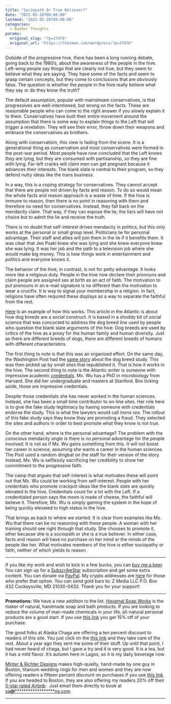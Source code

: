 ```yaml
---
title: "Sociopath Or True Believer?"
date: "2022-05-26T00:00:00"
lastmod: "2022-05-26T00:00:00"
categories:
  - Badder Thoughts
params:
  original_slug: "?p=27476"
  original_url: "https://thezman.com/wordpress/?p=27476"
---
```


Outside of the progressive hive, there has been a long running debate,
going back to the 1980’s, about the awareness of the people in the hive.
Left-wing people say things that are clearly not true, but they seem to
believe what they are saying. They have some of the facts and seem to
grasp certain concepts, but they come to conclusions that are obviously
false. The question is whether the people in the hive really believe
what they say or do they know the truth?

The default assumption, popular with mainstream conservatives, is that
progressives are well-intentioned, but wrong on the facts. These are
reasonable people who can come to the right answer if you slowly explain
it to them. Conservatives have built their entire movement around the
assumption that there is some way to explain things to the Left that
will trigger a revelation. They will see their error, throw down their
weapons and embrace the conservatives as brothers.

Along with conservatism, this view is fading from the scene. It is a
generational thing as conservatism and most conservatives were formed in
the post-war period. Most people have now concluded that the Left knows
they are lying, but they are consumed with partisanship, so they are
fine with lying. Far-left cranks will claim men can get pregnant because
it advances their interests. The blank slate is central to their
program, so they defend nutty ideas like the trans business.

In a way, this is a coping strategy for conservatives. They cannot
accept that there are people not driven by facts and reason. To do so
would mean the whole facts and reason approach is a waste of time. If
the hive is immune to reason, then there is no point in reasoning with
them and therefore no need for conservatives. Instead, they fall back on
the mendacity claim. That way, if they can expose the lie, the liars
will have not choice but to admit the lie and receive the truth.

There is no doubt that self-interest drives mendacity in politics, but
this only works at the personal or small group level. Politicians lie
for personal advantage. Their staff and allies will join them in the lie
if it benefits them. It was clear that Jen Psaki knew she was lying and
she knew everyone knew she was lying. It was her job and the path to a
television job where she would make big money. This is how things work
in entertainment and politics and everyone knows it.

The behavior of the hive, in contrast, is not for petty advantage. It
looks more like a religious duty. People in the hive now declare their
pronouns and claim people are assigned sex at birth as an act of faith.
The motivation to put pronouns in an e-mail signature is no different
than the motivation to wear a crucifix. It is way to signal your
membership in a religion. In fact, religions have often required these
displays as a way to separate the faithful from the rest.

<a
href="https://www.theatlantic.com/science/archive/2022/04/dog-breed-personality-characteristics/629707/"
rel="noopener" target="_blank">Here</a> is an example of how this works.
This article in the Atlantic is about how dog breeds are a social
construct. It is based in a shoddy bit of social science that was
concocted to address the dog breed line used by people who question the
blank slate arguments of the hive. Dog breeds are used by critics of the
hive as a proxy for the human family and human diversity. Just as there
are different breeds of dogs, there are different breeds of humans with
different characteristics.

The first thing to note is that this was an organized effort. On the
same day, the Washington Post had the <a
href="https://www.washingtonpost.com/health/2022/04/28/dog-breed-behavior/"
rel="noopener" target="_blank">same story</a> about the dog breed study.
This was then picked up by small sites that republished it. That is how
it works in the hive. The second thing to note is the Atlantic writer is
someone with impressive academic
<a href="https://www.linkedin.com/in/katherinejwu" rel="noopener"
target="_blank">credentials</a>. Mx. Wu has a PhD in microbiology from
Harvard. She did her undergraduate and masters at Stanford. Box ticking
aside, those are impressive credentials.

Despite those credentials she has never worked in the human sciences.
Instead, she has been a small time contributor to on-line sites. Her
role here is to give the fake study legitimacy by having someone with
credentials endorse the study. This is what the lawyers would call *mens
rea*. The rollout of this fake study says they know they are promoting a
fraud. They selected the sites and authors in order to best promote what
they know is not true.

On the other hand, where is the personal advantage? The problem with the
conscious mendacity angle is there is no personal advantage for the
people involved. It is not as if Mx. Wu gains something from this. It
will not boost her career in science, assuming she wants a career in the
human sciences. The Post used a random dingbat on the staff for their
version of the story. Instead, Mx. Wu is selflessly sacrificing her
credibility to show her commitment to the progressive faith.

The camp that argues that self-interest is what motivates these will
point out that Mx. Wu could be working from self-interest. People with
her credentials who promote crackpot ideas like the blank slate are
quickly elevated in the hive. Credentials count for a lot with the Left.
If a credentialed person says the moon is made of cheese, the faithful
will believe it. Therefore, Mx. Wu is simply gaming the system in the
hope of being quickly elevated to high status in the hive.

That brings as back to where we started. It is clear from examples like
Mx. Wu that there can be no reasoning with these people. A woman with
her training should see right through that study. She chooses to promote
it, ether because she is a sociopath or she is a true believer. In
either case, facts and reason will have no purchase on her mind or the
minds of the people like her. What motivates members of the hive is
either sociopathy or faith, neither of which yields to reason.

------------------------------------------------------------------------

If you like my work and wish to kick in a few bucks, you can
<a href="https://www.buymeacoffee.com/mujolulu" rel="noopener"
target="_blank">buy me a beer</a>. You can sign up for a
<a href="https://www.subscribestar.com/the-z-blog" rel="noopener"
target="_blank">SubscribeStar</a> subscription and get some extra
content. You can donate via <a
href="https://www.paypal.com/donate/?cmd=_s-xclick&amp;hosted_button_id=UDAS2Q8JYA6CN&amp;source=url"
rel="noopener" target="_blank">PayPal</a>. My crypto addresses are
<a href="https://thezman.com/wordpress/?page_id=22713" rel="noopener"
target="_blank">here</a> for those who prefer that option. You can send
gold bars to: Z Media LLC P.O. Box 432 Cockeysville, MD 21030-0432.
Thank you for your support!

------------------------------------------------------------------------

**Promotions:** We have a new addition to the list.
<a href="https://havamalsoapworks.com/" rel="noopener"
target="_blank">Havamal Soap Works</a> is the maker of natural, handmade
soap and bath products. If you are looking to reduce the volume of
man-made chemicals in your life, all-natural personal products are a
good start. If you use
<a href="https://havamalsoapworks.com/discount/ZMAN" rel="noopener"
target="_blank">this link</a> you get 15% off of your purchase.

The good folks at Alaska Chaga are offering a ten percent discount to
readers of this site. You just click on the
<a href="https://alaskachaga.us/discount/ZMAN" rel="noopener noreferrer"
target="_blank">this link</a> and they take care of the rest. About a
year ago they sent me some of their stuff. Up until that point, I had
never heard of chaga, but I gave a try and it is very good. It is a tea,
but it has a mild flavor. It’s autumn here in Lagos, so it is my daily
beverage now.

<a href="https://www.minterandrichterdesigns.com/"
rel="noreferrer nofollow noopener" target="_blank">Minter &amp; Richter
Designs</a> makes high-quality, hand-made by one guy in Boston, titanium
wedding rings for men and women and they are now offering readers a
fifteen percent discount on purchases if you use
<a href="https://www.minterandrichterdesigns.com/discount/ZMAN"
rel="noreferrer nofollow noopener" target="_blank">this link</a>.
<span class="highlight"><span class="colour"><span class="font"><span class="size">If
you are headed to Boston, they are also offering my readers 20% off
their <a
href="https://www.airbnb.com/users/7988017/listings?user_id=7988017&amp;s=3"
rel="noopener noreferrer" target="_blank">5-star rated Airbnb</a>.  Just
email them directly to book at
<a href="mailto:sa***@*********************ns.com"
data-original-string="7nhmISyAlTj0q0K1xbs4Dg==cb7L3lG5iRvlnwgF8cSinnZndXUJMFOJiUApb2W1NblBgDjSlQ4Kp8TgpR5reL/ESmI"><span
class="apbct-email-encoder"
data-original-string="OTKzVlRYa0JB+WyVFayzhw==cb7PQHIjycZja8GOJuq+jxsJRElrNtCdv04K9h4OSpVHYYh1F6jAFyyKZfrBdu2sHqb"
title="This contact has been encoded by Anti-Spam by CleanTalk. Click to decode. To finish the decoding make sure that JavaScript is enabled in your browser.">sa<span
class="apbct-blur">***</span>@<span
class="apbct-blur">*********************</span>ns.com</span></a>.</span></span></span></span>

------------------------------------------------------------------------
